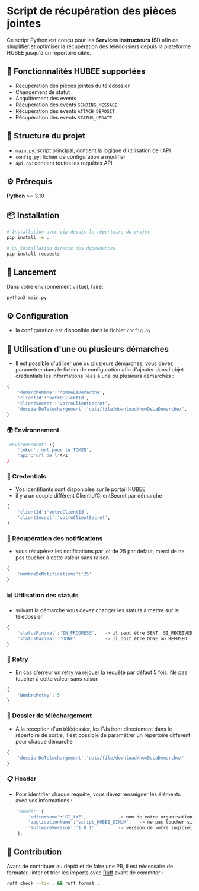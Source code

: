 # Script de récupération des pièces jointes

Ce script Python est conçu pour les **Services Instructeurs (SI)** afin de simplifier et optimiser la récupération des télédossiers depuis la plateforme HUBEE jusqu'à un répertoire cible.

## 🚀 Fonctionnalités HUBEE supportées

- Récupération des pièces jointes du télédossier
- Changement de statut
- Acquittement des events
- Récupération des events `SENDING_MESSAGE`
- Récupération des events `ATTACH_DEPOSIT`
- Récupération des events `STATUS_UPDATE`

## 📁 Structure du projet

- `main.py`: script principal, contient la logique d'utilisation de l'API
- `config.py`: fichier de configuration à modifier
- `api.py`: contient toutes les requêtes API

## ⚙️ Prérequis

**Python** >= 3.10

## 📦 Installation

```bash
# Installation avec pip depuis le répertoire du projet
pip install -e .

# Ou installation directe des dépendances
pip install requests
```

## 🚀 Lancement

Dans votre environnement virtuel, faire:
```bash
python3 main.py
```

## ⚙️ Configuration

- la configuration est disponible dans le fichier `config.py`

## 🔧 Utilisation d'une ou plusieurs démarches

 - Il est possible d'utiliser une ou plusieurs démarches, vous devez paramétrer dans le fichier de configuration afin d'ajouter dans l'objet credentials les informations liées à une ou plusieurs démarches :
```python
{
    'demarcheName':'nomDeLaDemarche',
    'clientId':'votreClientId',
    'clientSecret':'votreClientSecret',
    'dossierDeTelechargement':'data/file/download/nomDeLaDemarche/',
}
```

### 🌍 Environnement

```python
'environnement' :{
    'token':'url pour le TOKEN',
    'api':'url de l'API'
}
```
### 🔑 Credentials

- Vos identifiants sont disponibles sur le portail HUBEE
- il y a un couple différent ClientId/ClientSecret par démarche
```python
{
    'clientId':'votreClientId',
    'clientSecret':'votreClientSecret',
}
```

### 📨 Récupération des notifications

- vous récupérez les notifications par lot de 25 par défaut, merci de ne pas toucher à cette valeur sans raison
```python
{
    'nombreDeNotifications':'25'
}
```

### 📊 Utilisation des statuts

- suivant la démarche vous devez changer les statuts à mettre sur le télédossier
```python
{
    'statusMinimal':'IN_PROGRESS',   -> il peut être SENT, SI_RECEIVED ou IN_PROGRESS
    'statusMaximal':'DONE'           -> il doit être DONE ou REFUSED
}
```

### 🔄 Retry

- En cas d'erreur un retry va rejouer la requête par défaut 5 fois. Ne pas toucher à cette valeur sans raison
```python
{
    'NombreRetry': 5
}
```

### 📂 Dossier de téléchargement

- À la réception d'un télédossier, les PJs iront directement dans le répertoire de sortie, il est possible de paramétrer un répertoire différent pour chaque démarche
```python
{
    'dossierDeTelechargement':'data/file/download/nomDeLaDemarche/'
}
```

### 📋 Header

- Pour identifier chaque requête, vous devez renseigner les éléments avec vos informations :
```python
    'header':{
        'editorName':'SI_XYZ',            -> nom de votre organisation, par exemple COMMUNE X
        'applicationName':'script_HUBEE_DINUM',   -> ne pas toucher si vous utilisez ce script
        'softwareVersion':'1.0.1'         -> version de votre logiciel
    },
```

## 🤝 Contribution

Avant de contribuer au dépôt et de faire une PR, il est nécessaire de formater, linter et trier les imports avec [Ruff](https://docs.astral.sh/ruff/) avant de commiter :
```bash
ruff check --fix . && ruff format .
```
